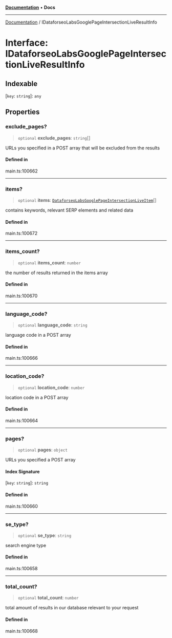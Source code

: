 [**Documentation**](../README.md) • **Docs**

***

[Documentation](../globals.md) / IDataforseoLabsGooglePageIntersectionLiveResultInfo

# Interface: IDataforseoLabsGooglePageIntersectionLiveResultInfo

## Indexable

 \[`key`: `string`\]: `any`

## Properties

### exclude\_pages?

> `optional` **exclude\_pages**: `string`[]

URLs you specified in a POST array that will be excluded from the results

#### Defined in

main.ts:100662

***

### items?

> `optional` **items**: [`DataforseoLabsGooglePageIntersectionLiveItem`](../classes/DataforseoLabsGooglePageIntersectionLiveItem.md)[]

contains keywords, relevant SERP elements and related data

#### Defined in

main.ts:100672

***

### items\_count?

> `optional` **items\_count**: `number`

the number of results returned in the items array

#### Defined in

main.ts:100670

***

### language\_code?

> `optional` **language\_code**: `string`

language code in a POST array

#### Defined in

main.ts:100666

***

### location\_code?

> `optional` **location\_code**: `number`

location code in a POST array

#### Defined in

main.ts:100664

***

### pages?

> `optional` **pages**: `object`

URLs you specified a POST array

#### Index Signature

 \[`key`: `string`\]: `string`

#### Defined in

main.ts:100660

***

### se\_type?

> `optional` **se\_type**: `string`

search engine type

#### Defined in

main.ts:100658

***

### total\_count?

> `optional` **total\_count**: `number`

total amount of results in our database relevant to your request

#### Defined in

main.ts:100668
